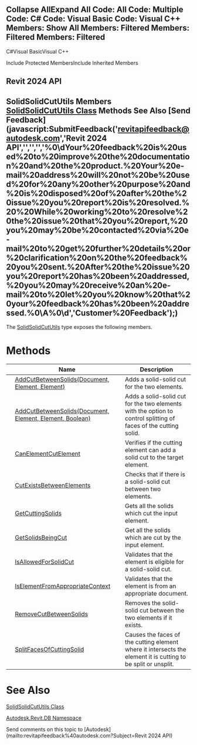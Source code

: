 ﻿

Collapse AllExpand All Code: All Code: Multiple Code: C# Code: Visual Basic Code: Visual C++  Members: Show All Members: Filtered Members: Filtered Members: Filtered   
---  
  
C#Visual BasicVisual C++

Include Protected MembersInclude Inherited Members

Revit 2024 API  
---  
SolidSolidCutUtils Members  
[SolidSolidCutUtils Class](f1a2d176-2ab6-fa4c-293e-970c5866e87c.md) Methods See Also [Send Feedback](javascript:SubmitFeedback\('revitapifeedback@autodesk.com','Revit 2024 API','','','','%0\\dYour%20feedback%20is%20used%20to%20improve%20the%20documentation%20and%20the%20product.%20Your%20e-mail%20address%20will%20not%20be%20used%20for%20any%20other%20purpose%20and%20is%20disposed%20of%20after%20the%20issue%20you%20report%20is%20resolved.%20%20While%20working%20to%20resolve%20the%20issue%20that%20you%20report,%20you%20may%20be%20contacted%20via%20e-mail%20to%20get%20further%20details%20or%20clarification%20on%20the%20feedback%20you%20sent.%20After%20the%20issue%20you%20report%20has%20been%20addressed,%20you%20may%20receive%20an%20e-mail%20to%20let%20you%20know%20that%20your%20feedback%20has%20been%20addressed.%0\\A%0\\d','Customer%20Feedback'\);)  
---  
  
The [SolidSolidCutUtils](f1a2d176-2ab6-fa4c-293e-970c5866e87c.md) type exposes the following members.

# Methods

|  | Name | Description |
| --- | --- | --- |
|  | [AddCutBetweenSolids(Document, Element, Element)](eb10c2f6-4d13-0437-12aa-06be28c1b927.md) | Adds a solid-solid cut for the two elements. |
|  | [AddCutBetweenSolids(Document, Element, Element, Boolean)](eb640bff-a6be-d931-afbf-df3bc7a1a869.md) | Adds a solid-solid cut for the two elements with the option to control splitting of faces of the cutting solid. |
|  | [CanElementCutElement](c5628c5f-d01a-8934-fc8f-fa3e73bea59d.md) | Verifies if the cutting element can add a solid cut to the target element. |
|  | [CutExistsBetweenElements](ebe4f477-2aad-2523-570e-1f3dcff46f78.md) | Checks that if there is a solid-solid cut between two elements. |
|  | [GetCuttingSolids](ca21c6c1-7689-1a1e-f370-219eba29b8ff.md) | Gets all the solids which cut the input element. |
|  | [GetSolidsBeingCut](4b8c8902-2a32-b99c-aa0e-e3abd79d9073.md) | Get all the solids which are cut by the input element. |
|  | [IsAllowedForSolidCut](1fe7758b-d702-2dbc-f3a7-33b1be9b26de.md) | Validates that the element is eligible for a solid-solid cut. |
|  | [IsElementFromAppropriateContext](d99d08e0-d818-ce6a-2a21-a083664affa8.md) | Validates that the element is from an appropriate document. |
|  | [RemoveCutBetweenSolids](dc614d7b-5a07-4d65-dd58-ed78c9d3cb2a.md) | Removes the solid-solid cut between the two elements if it exists. |
|  | [SplitFacesOfCuttingSolid](7c6d00a4-616b-0828-27cc-d4f117e5d561.md) | Causes the faces of the cutting element where it intersects the element it is cutting to be split or unsplit. |
  
# See Also

[SolidSolidCutUtils Class](f1a2d176-2ab6-fa4c-293e-970c5866e87c.md)

[Autodesk.Revit.DB Namespace](87546ba7-461b-c646-cbb1-2cb8f5bff8b2.md)

Send comments on this topic to [Autodesk](mailto:revitapifeedback%40autodesk.com?Subject=Revit 2024 API)
